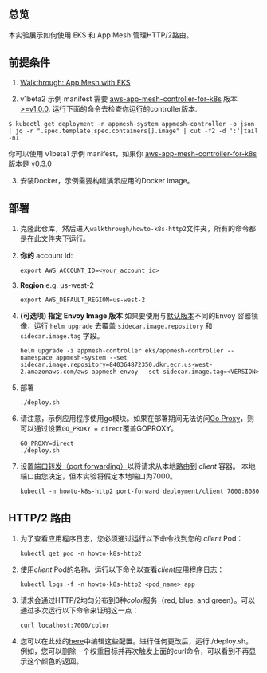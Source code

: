 ## 总览
本实验展示如何使用 EKS 和 App Mesh 管理HTTP/2路由。

## 前提条件
1. [Walkthrough: App Mesh with EKS](../eks/)

2. v1beta2 示例 manifest 需要 [aws-app-mesh-controller-for-k8s](https://github.com/aws/aws-app-mesh-controller-for-k8s) 版本 [>=v1.0.0](https://github.com/aws/aws-app-mesh-controller-for-k8s/releases/tag/v1.0.0). 运行下面的命令去检查你运行的controller版本.
```
$ kubectl get deployment -n appmesh-system appmesh-controller -o json | jq -r ".spec.template.spec.containers[].image" | cut -f2 -d ':'|tail -n1
```

你可以使用 v1beta1 示例 manifest，如果你 [aws-app-mesh-controller-for-k8s](https://github.com/aws/aws-app-mesh-controller-for-k8s) 版本是 [v0.3.0](https://github.com/aws/aws-app-mesh-controller-for-k8s/blob/legacy-controller/CHANGELOG.md)

3. 安装Docker，示例需要构建演示应用的Docker image。


## 部署

1. 克隆此仓库，然后进入`walkthrough/howto-k8s-http2`文件夹，所有的命令都是在此文件夹下运行。
2. **你的** account id:
    ```
    export AWS_ACCOUNT_ID=<your_account_id>
    ```
3. **Region** e.g. us-west-2
    ```
    export AWS_DEFAULT_REGION=us-west-2
    ```
4. **(可选项) 指定 Envoy Image 版本** 如果要使用与[默认版本](https://github.com/aws/eks-charts/tree/master/stable/appmesh-controller#configuration)不同的Envoy 容器镜像，运行 `helm upgrade` 去覆盖 `sidecar.image.repository` 和 `sidecar.image.tag` 字段。
    ```
    helm upgrade -i appmesh-controller eks/appmesh-controller --namespace appmesh-system --set sidecar.image.repository=840364872350.dkr.ecr.us-west-2.amazonaws.com/aws-appmesh-envoy --set sidecar.image.tag=<VERSION>
    ```
5. 部署
    ```.
    ./deploy.sh
    ```

6. 请注意，示例应用程序使用go模块。如果在部署期间无法访问[Go Proxy](https://goproxy.io/zh/)，则可以通过设置`GO_PROXY = direct`覆盖GOPROXY。
   ```
   GO_PROXY=direct
   ./deploy.sh
   ```

7. 设置[端口转发（port forwarding）](https://kubernetes.io/docs/tasks/access-application-cluster/port-forward-access-application-cluster/)以将请求从本地路由到 *client* 容器。 本地端口由您决定，但本实验将假定本地端口为7000。
    ```
    kubectl -n howto-k8s-http2 port-forward deployment/client 7000:8080
    ```
## HTTP/2 路由
1. 为了查看应用程序日志，您必须通过运行以下命令找到您的 *client* Pod：
    ```
    kubectl get pod -n howto-k8s-http2
    ```

2. 使用*client* Pod的名称，运行以下命令以查看*client*应用程序日志：
    ```
    kubectl logs -f -n howto-k8s-http2 <pod_name> app
    ```

3. 请求会通过HTTP/2均匀分布到3种*color*服务（red, blue, and green）。可以通过多次运行以下命令来证明这一点：
    ```
    curl localhost:7000/color
    ```

4. 您可以在此处的[here](./manifest.yaml.template)中编辑这些配置。进行任何更改后，运行./deploy.sh。例如，您可以删除一个权重目标并再次触发上面的curl命令，可以看到不再显示这个颜色的返回。
